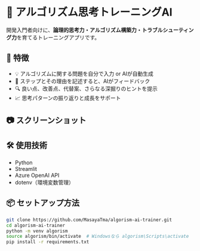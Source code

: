 # 🧠 アルゴリズム思考トレーニングAI

開発入門者向けに、**論理的思考力・アルゴリズム構築力・トラブルシューティング力**を育てるトレーニングアプリです。

## 🚀 特徴

- 💡 アルゴリズムに関する問題を自分で入力 or AIが自動生成
- 📝 ステップとその理由を記述すると、AIがフィードバック
- 🔍 良い点、改善点、代替案、さらなる深掘りのヒントを提示
- 📈 思考パターンの振り返りと成長をサポート

## 📷 スクリーンショット



## 🛠️ 使用技術

- Python
- Streamlit
- Azure OpenAI API
- dotenv（環境変数管理）

## 📦 セットアップ方法

```bash
git clone https://github.com/MasayaTma/algorism-ai-trainer.git
cd algorism-ai-trainer
python -m venv algorism
source algorism/bin/activate  # Windowsなら algorism\Scripts\activate
pip install -r requirements.txt
